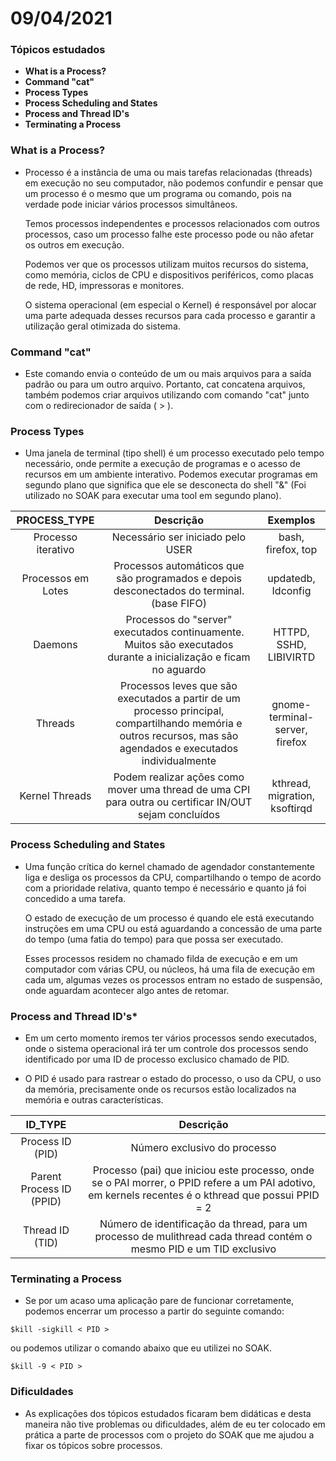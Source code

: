 # 09/04/2021

### Tópicos estudados

* **What is a Process?**
* **Command "cat"**
* **Process Types**
* **Process Scheduling and States** 
* **Process and Thread ID's**
* **Terminating a Process**


### What is a Process?

*  Processo é a instância de uma ou mais tarefas relacionadas (threads) em execução no seu computador, não podemos confundir e pensar que um processo é o mesmo que um programa ou comando, pois na verdade pode iniciar vários processos simultâneos.</p>
Temos processos independentes e processos relacionados com outros processos, caso um processo falhe este processo pode ou não afetar os outros em execução.</p>
Podemos ver que os processos utilizam muitos recursos do sistema, como memória, ciclos de CPU e dispositivos periféricos, como placas de rede, HD, impressoras e monitores.</p>
O sistema operacional (em especial o Kernel) é responsável por alocar uma parte adequada desses recursos para cada processo e garantir a utilização geral otimizada do sistema.

### Command "cat"

* Este comando envia o conteúdo de um ou mais arquivos para a saída padrão ou para um outro arquivo. Portanto, cat concatena arquivos, também podemos criar arquivos utilizando com comando "cat" junto com o redirecionador de saída ( > ).

### Process Types

* Uma janela de terminal (tipo shell) é um processo executado pelo tempo necessário, onde permite a execução de programas e o acesso de recursos em um ambiente interativo. Podemos executar programas em segundo plano que significa que ele se desconecta do shell "&" (Foi utilizado no SOAK para executar uma tool em segundo plano).

<center>

PROCESS_TYPE  | Descrição | Exemplos |
:---------: | :---------: | :--------:
Processo iterativo | Necessário ser iniciado pelo USER | bash, firefox, top |
Processos em Lotes | Processos automáticos que são programados e depois desconectados do terminal. (base FIFO) | updatedb, Idconfig |
Daemons | Processos do "server" executados continuamente. Muitos são executados durante a inicialização e ficam no aguardo | HTTPD, SSHD, LIBIVIRTD |
Threads | Processos leves que são executados a partir de um processo principal, compartilhando memória e outros recursos, mas são agendados e executados individualmente | gnome-terminal-server, firefox |
Kernel Threads | Podem realizar ações como mover uma thread de uma CPI para outra ou certificar IN/OUT sejam concluídos | kthread, migration, ksoftirqd |


</center>

### Process Scheduling and States

* Uma função crítica do kernel chamado de agendador constantemente liga e desliga os processos da CPU, compartilhando o tempo de acordo com a prioridade relativa, quanto tempo é necessário e quanto já foi concedido a uma tarefa. </p>
O estado de execução de um processo é quando ele está executando instruções em uma CPU ou está aguardando a concessão de uma parte do tempo (uma fatia do tempo) para que possa ser executado.</p>
Esses processos residem no chamado filda de execução e em um computador com várias CPU, ou núcleos, há uma fila de execução em cada um, algumas vezes os processos entram no estado de suspensão, onde aguardam acontecer algo antes de retomar.

### Process and Thread ID's*

* Em um certo momento iremos ter vários processos sendo executados, onde o sistema operacional irá ter um controle dos processos sendo identificado por uma ID de processo exclusico chamado de PID.</p>
* O PID é usado para rastrear o estado do processo, o uso da CPU, o uso da memória, precisamente onde os recursos estão localizados na memória e outras características.

<center>

ID_TYPE  | Descrição |
:---------: | :---------: |
Process ID (PID) | Número exclusivo do processo |
Parent Process ID (PPID) | Processo (pai) que iniciou este processo, onde se o PAI morrer, o PPID refere a um PAI adotivo, em kernels recentes é o kthread que possui PPID = 2 |
Thread ID (TID) | Número de identificação da thread, para um processo de mulithread cada thread contém o mesmo PID e um TID exclusivo |


</center>

### Terminating a Process

* Se por um acaso uma aplicação pare de funcionar corretamente, podemos encerrar um processo a partir do seguinte comando:
```
$kill -sigkill < PID >

```
 ou podemos utilizar o comando abaixo que eu utilizei no SOAK.

```
$kill -9 < PID >

```

### Dificuldades

* As explicações dos tópicos estudados ficaram  bem didáticas e desta maneira não tive problemas ou dificuldades, além de eu ter colocado em prática a parte de processos com o projeto do SOAK que me ajudou a fixar os tópicos sobre processos.
